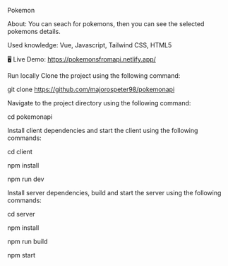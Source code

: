 Pokemon 

About:
You can seach for pokemons, then you can see the selected pokemons details.

Used knowledge: Vue, Javascript, Tailwind CSS, HTML5

🖥️ Live Demo: https://pokemonsfromapi.netlify.app/

Run locally
Clone the project using the following command:

git clone https://github.com/majorospeter98/pokemonapi

Navigate to the project directory using the following command:

cd pokemonapi

Install client dependencies and start the client using the following commands:

cd client

npm install

npm run dev

Install server dependencies, build and start the server using the following commands:

cd server

npm install

npm run build

npm start
